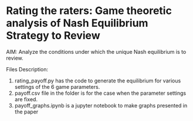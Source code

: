 # Rating the raters: Game theoretic analysis of Nash Equilibrium Strategy to Review

AIM: Analyze the conditions under which the unique Nash equilibrium is to review.

Files Description:
1. rating_payoff.py has the code to generate the equilibrium for various settings of the 6 game parameters.
2. payoff.csv file in the folder is for the case when the parameter settings are fixed. 
3. payoff_graphs.ipynb is a jupyter notebook to make graphs presented in the paper 

